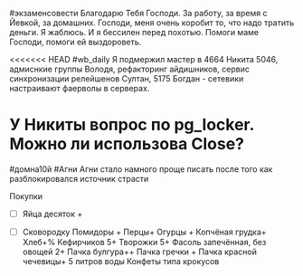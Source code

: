 #экзаменсовести 
Благодарю Тебя Господи. За работу, за время с Йевкой, за домашних. 
Господи, меня очень коробит то, что надо тратить деньги. Я жаблюсь.
И я бессилен перед похотью.
Помоги маме Господи, помоги ей выздороветь.

<<<<<<< HEAD
#wb_daily 
Я подмержил мастер в 4664
Никита 5046, адмиснкие группы
Володя, рефакторинг айдишников, сервис синхронизации релейшенов
Султан, 5175 
Богдан - сетевики настраивают фаерволы в серверах.

У Никиты вопрос по pg_locker. Можно ли использова Close?
=======
#домна10й #Агни
Агни стало намного проще писать после того как разблокировался источник страсти

Покупки 
- [ ] Яйца десяток +
- [ ] Сковородку 
Помидоры +
Перцы+
Огурцы +
Копчёная грудка+
Хлеб+%
Кефирчиков 5+
Творожки 5+
Фасоль запечённая, без овощей 2+
Пачка булгура++
Пачка гречки +
Пачка красной чечевицы+
5 литров воды 
Конфеты типа крокусов

